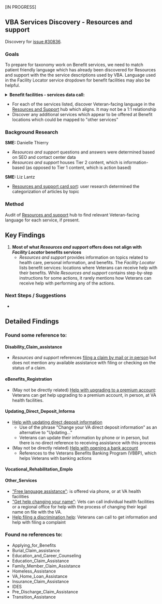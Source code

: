 [IN PROGRESS]

## VBA Services Discovery - Resources and support

Discovery for [issue #30836](https://github.com/department-of-veterans-affairs/va.gov-team/issues/30836).

### Goals

To prepare for taxonomy work on Benefit services, we need to match patient friendly language which has already been discovered for Resources and support with the the service descriptions used by VBA. Language used in the Facility Locator service dropdown for benefit facilities may also be helpful.

<details>
  <summary><strong>Benefit facilities - services data call:</strong></summary>
  
- Applying_for_Benefits
- Burial_Claim_assistance
- Disability_Claim_assistance
- eBenefits_Registration
- Education_and_Career_Counseling
- Education_Claim_Assistance
- Family_Member_Claim_Assistance
- Homeless_Assistance
- VA_Home_Loan_Assistance
- Insurance_Claim_Assistance
- IDES
- Pre_Discharge_Claim_Assistance
- Transition_Assistance
- Updating_Direct_Deposit_Informa
- Vocational_Rehabilitation_Emplo
- Other_Services
  
</details>

- For each of the services listed, discover Veteran-facing language in the [Resources and Support](https://www.va.gov/resources/) hub which aligns. It may not be a 1:1 relationship
- Discover any additional services which appear to be offered at Benefit locations which could be mapped to "other services"

### Background Research

**SME:** Danielle Thierry
- *Resources and support* questions and answers were determined based on SEO and contact center data
- *Resources and support* houses Tier 2 content, which is information-based (as opposed to Tier 1 content, which is action based)

**SME:** Liz Lantz
- [Resources and support card sort](https://github.com/department-of-veterans-affairs/va.gov-team/blob/69833737d9fe22b8990bb987e7c50de13205c5d5/products/content/tier-2-content-IA-and-design/learning-center-mvp/discovery-and-research/card-sort/resouces-and-support-card-sort-summary.pdf): user research determined the categorization of articles by topic

### Method

Audit of [Resources and support](https://www.va.gov/resources/) hub to find relevant Veteran-facing language for each service, if present.

## Key Findings

1) **Most of what *Resources and support* offers does not align with *Facility Locator* benefits services**
    - *Resources and support* provides information on topics related to health care, personal information, and benefits. The *Facility Locator* lists benefit services: locations where Veterans can receive help with their benefits. While *Resources and support* contains step-by-step instructions for some actions, it rarely mentions how Veterans can receive help with performing any of the actions.

### Next Steps / Suggestions

- 

## Detailed Findings

### Found some reference to:

#### Disability_Claim_assistance
- *Resources and support* references [filing a claim by mail or in person](https://www.va.gov/resources/your-intent-to-file-a-va-claim/) but does not mention any available assistance with filing or checking on the status of a claim.
#### eBenefits_Registration
  - (May not be directly related) [Help with upgrading to a premium account](https://www.va.gov/resources/get-a-premium-my-healthevet-account/): Veterans can get help upgrading to a premium account, in person, at VA health facilities.
#### Updating_Direct_Deposit_Informa
- [Help with updating direct deposit information](https://www.va.gov/resources/direct-deposit-for-your-va-benefit-payments/)
  - Use of the phrase "Change your VA direct deposit information" as an alternative to "Updating..."
  - Veterans can update their information by phone or in person, but there is no direct reference to receiving assistance with this process
- (May not be directly related) [Help with opening a bank account](https://www.va.gov/resources/what-if-i-dont-have-a-bank-account-but-i-want-to-use-direct-deposit/)
  - References to the Veterans Benefits Banking Program (VBBP), which helps Veterans with banking actions
#### Vocational_Rehabilitation_Emplo
#### Other_Services
- ["Free language assistance"](https://www.va.gov/resources/how-to-get-free-language-assistance-from-va/): is offered via phone, or at VA health facilities
- ["Get help changing your name"](https://www.va.gov/resources/how-to-change-your-legal-name-on-file-with-va/): Vets can call individual health facilities or a  regional office for help with the process of changing their legal name on file with the VA.
- [Help filing a discrimination help](https://www.va.gov/resources/your-civil-rights-and-how-to-file-a-discrimination-complaint/):  Veterans can call to get information and help with filing a complaint


### Found no references to:
  - Applying_for_Benefits
  - Burial_Claim_assistance
  - Education_and_Career_Counseling
  - Education_Claim_Assistance
  - Family_Member_Claim_Assistance
  - Homeless_Assistance
  - VA_Home_Loan_Assistance
  - Insurance_Claim_Assistance
  - IDES
  - Pre_Discharge_Claim_Assistance
  - Transition_Assistance
